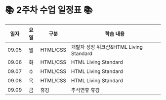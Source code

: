# 📚 2주차 수업 일정표 📚 

|일자|요일|구분|학습 내용
|---|:--:|---|---|
|09.05|월|HTML/CSS|개발자 성장 워크샵&HTML Living Standard
|09.06|화|HTML/CSS|HTML Living Standard
|09.07|수|HTML/CSS|HTML Living Standard
|09.08|목|HTML/CSS|HTML Living Standard
|09.09|금|휴강|추석연휴 휴강
